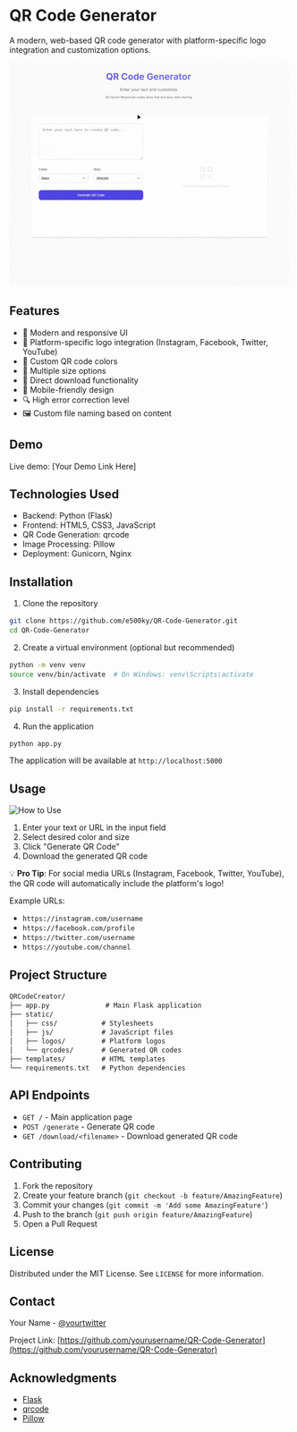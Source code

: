 # QR Code Generator

A modern, web-based QR code generator with platform-specific logo integration and customization options.

![QR Code Generator Demo](static/demo.gif)

## Features

- 🎨 Modern and responsive UI
- 🎯 Platform-specific logo integration (Instagram, Facebook, Twitter, YouTube)
- 🎨 Custom QR code colors
- 📏 Multiple size options
- 💾 Direct download functionality
- 📱 Mobile-friendly design
- 🔍 High error correction level
- 🖼️ Custom file naming based on content

## Demo

Live demo: [Your Demo Link Here]

## Technologies Used

- Backend: Python (Flask)
- Frontend: HTML5, CSS3, JavaScript
- QR Code Generation: qrcode
- Image Processing: Pillow
- Deployment: Gunicorn, Nginx

## Installation

1. Clone the repository
```bash
git clone https://github.com/e500ky/QR-Code-Generator.git
cd QR-Code-Generator
```

2. Create a virtual environment (optional but recommended)
```bash
python -m venv venv
source venv/bin/activate  # On Windows: venv\Scripts\activate
```

3. Install dependencies
```bash
pip install -r requirements.txt
```

4. Run the application
```bash
python app.py
```

The application will be available at `http://localhost:5000`

## Usage

![How to Use](static/usage.gif)

1. Enter your text or URL in the input field
2. Select desired color and size
3. Click "Generate QR Code"
4. Download the generated QR code

💡 **Pro Tip**: For social media URLs (Instagram, Facebook, Twitter, YouTube), the QR code will automatically include the platform's logo!

Example URLs:
- `https://instagram.com/username`
- `https://facebook.com/profile`
- `https://twitter.com/username`
- `https://youtube.com/channel`

## Project Structure

```
QRCodeCreator/
├── app.py              # Main Flask application
├── static/
│   ├── css/           # Stylesheets
│   ├── js/            # JavaScript files
│   ├── logos/         # Platform logos
│   └── qrcodes/       # Generated QR codes
├── templates/         # HTML templates
└── requirements.txt   # Python dependencies
```

## API Endpoints

- `GET /` - Main application page
- `POST /generate` - Generate QR code
- `GET /download/<filename>` - Download generated QR code

## Contributing

1. Fork the repository
2. Create your feature branch (`git checkout -b feature/AmazingFeature`)
3. Commit your changes (`git commit -m 'Add some AmazingFeature'`)
4. Push to the branch (`git push origin feature/AmazingFeature`)
5. Open a Pull Request

## License

Distributed under the MIT License. See `LICENSE` for more information.

## Contact

Your Name - [@yourtwitter](https://twitter.com/yourtwitter)

Project Link: [https://github.com/yourusername/QR-Code-Generator](https://github.com/yourusername/QR-Code-Generator)

## Acknowledgments

- [Flask](https://flask.palletsprojects.com/)
- [qrcode](https://github.com/lincolnloop/python-qrcode)
- [Pillow](https://python-pillow.org/)
